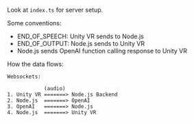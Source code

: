 Look at `index.ts` for server setup.

Some conventions:

- END_OF_SPEECH: Unity VR sends to Node.js
- END_OF_OUTPUT: Node.js sends to Unity VR
- Node.js sends OpenAI function calling response to Unity VR

How the data flows:

```
Websockets:

            (audio)
1. Unity VR =======> Node.js Backend
2. Node.js  =======> OpenAI
3. OpenAI   =======> Node.js
4. Node.js  =======> Unity VR

```
